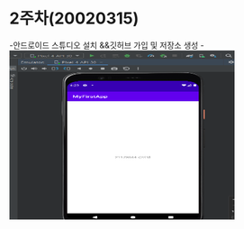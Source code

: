 # 2주차(20020315)
-안드로이드 스튜디오 설치 &&깃허브 가입 및 저장소 생성
-<img width="400" height="300" src="./pic/2week.png"></img>

